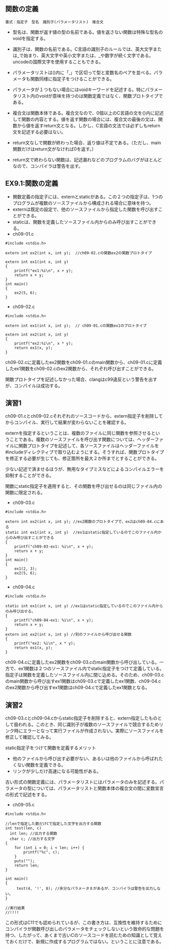 ## 関数の定義

```
書式：指定子　型名　識別子(パラメータリスト)　複合文
```
- 型名は、関数が返す値の型の名前である。値を返さない関数は特殊な型名のvoidを指定する。
- 識別子は、関数の名前である。C言語の識別子のルールでは、英大文字または_で始まり、英大文字や英小文字または、_や数字が続く文字である。uncodeの国際文字を使用することもできる。
- パラメータリストは()内に「,」で区切って型と変数名のペアを並べる。パラメータも関数同様に指定子をつけることができる。
- パラメータが１つもない場合にはvoidキーワードを記述する。特にパラメータリスト内のvoidが意味を持つのは関数定義ではなく、関数プロトタイプである。

- 複合文は関数本体である。複合文なので、0個以上のC言語の文を{}内に記述して関数の内容とする。値を返す関数の場合には、複合文の最後の文は、関数から値を返すreturn文となる。しかし、C言語の文法では必ずしもreturn文を記述する必要はない。
- return文なしで関数が終わった場合、返り値は不定である。（ただし、main関数だけはreturn文がなければ0を返す。）
- return文で終わらない関数は、記述漏れなどのプログラムのバグがほとんどなので、コンパイラは警告を出す。

## EX9.1:関数の定義
- 関数定義の指定子には、externとstaticがある。この２つの指定子は、1つのプログラムが複数のソースファイルから構成される場合に意味を持つ。
- externは既定の設定で、他のソースファイルから指定した関数を呼び出すことができる。
- staticは、関数を定義したソースファイル内からのみ呼び出すことができる。
- ch09-01.c
```
#include <stdio.h>

extern int ex2(int x, int y);  //ch09-02.cの関数ex2の関数プロトタイプ

extern int ex1(int x, int y)
{
    printf("ex1:%i\n", x + y);
    return x + y;
}
int main()
{
    ex2(5, 6);
}
```
- ch09-02.c
```
#include <stdio.h>

extern int ex1(int x, int y);  // ch09-01.cの関数ex1のプロトタイプ

extern int ex2(int x, int y)
{
    printf("ex2:%i\n", x * y);
    return ex1(x, y);
}
```
ch09-02.cに定義したex2関数をch09-01.cのmain関数から、ch09-01.cに定義したex1関数をch09-02.cのex2関数から、それぞれ呼び出すことができる。

関数プロトタイプを記述しなかった場合、clangはc99違反という警告を出すが、コンパイルは成功する。

## 演習1
ch09-01.cとch09-02.cそれぞれのソースコードから、extern指定子を削除してからコンパイル、実行して結果が変わらないことを確認する。

externを指定するということは、複数のファイルに同じ関数を参照させるということである。複数のソースファイルを呼び出す関数については、ヘッダーファイルに関数プロトタイプを記述して、各ソースファイルはヘッダーファイルを#includeディレクティブで取り込むようにする。そうすれば、関数プロトタイプを修正する必要が生じても、修正箇所を最大２か所までとすることができる。

少ない記述で済ませるほうが、無用なタイプミスなどによるコンパイルエラーを抑制することができる。

関数にstatic指定子を適用すると、その関数を呼び出せるのは同じファイル内の関数に限定される。

- ch09-03.c
```
#include <stdio.h>

extern int ex2(int x, int y); //ex2関数のプロトタイプで、ex2はch09-04.cにある
static int ex1(int x, int y)  //ex1はstatic指定しているのでこのファイル内からのみ呼び出すことができる
{
    printf("ch09-03-ex1: %i\n", x + y);
    return x + y;
}
int main()
{
    ex1(2, 3);
    ex2(5, 6);
}
```
- ch09-04.c
```
#include <stdio.h>

static int ex1(int x, int y) //ex1はstatic指定しているのでこのファイル内からのみ呼び出せる。
{
    printf("ch09-04-ex1: %i\n", x + y);
    return x + y;
}
extern int ex2(int x, int y) //別のファイルから呼び出せる関数
{
    printf("ex2: %i\n", x * y);
    return ex1(x, y);
}
```
ch09-04.cに定義したex2関数をch09-03.cのmain関数から呼び出している。一方で、ex1関数は２つのソースファイル内でstatic指定子をつけて定義している。指定子は関数を定義したソースファイル内に閉じ込める。そのため、ch09-03.cのmain関数から呼び出すex1関数はch09-03.cで定義したex1関数、ch09-04.cのex2関数から呼び出すex1関数はch09-04.cで定義したex1関数となる。

## 演習2
ch09-03.cとch09-04.cからstatic指定子を削除すると、extern指定したものとして扱われる。このとき、同じ識別子が複数のソースファイルで競合するためリンク時にエラーとなって実行ファイルが作成されない。実際にソースファイルを修正して確認してみる。

static指定子をつけて関数を定義するメリット

- 他のファイルから呼び出す必要がない、あるいは他のファイルから呼ばれたくない関数を定義できる。
- リンクが少しだけ高速になる可能性がある。

古い形式の関数定義には、パラメータリストにはパラメータのみを記述する。パラメータの型については、パラメータリストと関数本体の複合文の間に変数宣言の形式で記述をする。
- ch09-05.c
```
#include <stdio.h>

//lenで指定した数だけCで指定した文字を出力する関数
int test(len, c)
  int len; //出力する関数
  char c; //出力する文字
{
    for (int i = 0; i < len; i++) {
        printf("%c", c);
    }
    puts("");
    return len;
}

int main()
{
     test(4, '!', 8); //余分なパラメータ８があるが、コンパイラは警告を出力しない。
}

//実行結果
//!!!!
```
この形式はC11でも認められているが、この書き方は、互換性を維持するためにコンパイラが関数呼び出しのパラメータをチェックしないという致命的な問題を持つ、したがって、あくまで古いCのソースコードを読むための知識として覚えておくだけで、新規に作成するプログラムではない。ということに注意である。




